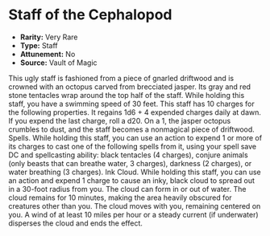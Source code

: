 # Staff of the Cephalopod

- **Rarity:** Very Rare
- **Type:** Staff
- **Attunement:** No
- **Source:** Vault of Magic

This ugly staff is fashioned from a piece of gnarled driftwood and is crowned with an octopus carved from brecciated jasper. Its gray and red stone tentacles wrap around the top half of the staff. While holding this staff, you have a swimming speed of 30 feet. This staff has 10 charges for the following properties. It regains 1d6 + 4 expended charges daily at dawn. If you expend the last charge, roll a d20. On a 1, the jasper octopus crumbles to dust, and the staff becomes a nonmagical piece of driftwood. Spells. While holding this staff, you can use an action to expend 1 or more of its charges to cast one of the following spells from it, using your spell save DC and spellcasting ability: black tentacles (4 charges), conjure animals (only beasts that can breathe water, 3 charges), darkness (2 charges), or water breathing (3 charges). Ink Cloud. While holding this staff, you can use an action and expend 1 charge to cause an inky, black cloud to spread out in a 30-foot radius from you. The cloud can form in or out of water. The cloud remains for 10 minutes, making the area heavily obscured for creatures other than you. The cloud moves with you, remaining centered on you. A wind of at least 10 miles per hour or a steady current (if underwater) disperses the cloud and ends the effect.
